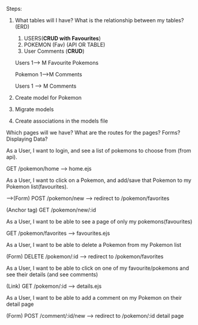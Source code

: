 Steps: 

1. What tables will I have? What is the relationship between my tables? (ERD)
    1. USERS(**CRUD with Favourites**)
    2. POKEMON (Fav) (API OR TABLE)
    3. User Comments (**CRUD**)

	Users 1—> M Favourite Pokemons

	Pokemon 1—>M Comments

	Users 1 —> M Comments
	
2. Create model for Pokemon 
3. Migrate models
4. Create associations in the models file



Which pages will we have?
What are the routes for the pages?
Forms?Displaying Data? 


As a User, I want to login, and see a list of pokemons to choose from (from api).

GET /pokemon/home ——> home.ejs

As a User, I want to click on a Pokemon, and add/save that Pokemon to my Pokemon list(favourites).

——>(Form) POST /pokemon/new ——> redirect to /pokemon/favorites

 (Anchor tag) GET /pokemon/new/:id

As a User, I want to be able to see a page of only my pokemons(favourites)

GET /pokemon/favorites ——> favourites.ejs

As a User, I want to be able to delete a Pokemon from my Pokemon list

(Form) DELETE /pokemon/:id —> redirect to /pokemon/favorites

As a User, I want to be able to click on one of my favourite/pokemons and see their details (and see comments)

(Link) GET /pokemon/:id ——> details.ejs

As a User, I want to be able to add a comment on my Pokemon on their detail page

(Form) POST /comment/:id/new —> redirect to /pokemon/:id detail page